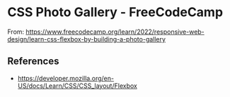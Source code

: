 # CSS Photo Gallery - FreeCodeCamp

From: https://www.freecodecamp.org/learn/2022/responsive-web-design/learn-css-flexbox-by-building-a-photo-gallery

## References

- https://developer.mozilla.org/en-US/docs/Learn/CSS/CSS_layout/Flexbox

